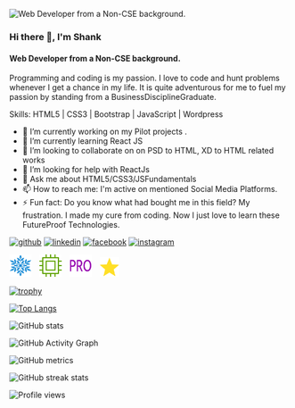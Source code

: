 ![ Web Developer from a Non-CSE background.](https://scontent.fdac27-1.fna.fbcdn.net/v/t1.18169-9/s417x417/20992650_503109666690913_7827955998155867798_n.jpg?_nc_cat=103&ccb=1-5&_nc_sid=19026a&_nc_ohc=PH9DvaBW4fcAX-02z_G&_nc_ht=scontent.fdac27-1.fna&oh=1effb892cc0188e5e17bbafac486b2cd&oe=615A06A5)
### Hi there 👋,  I'm Shank
####  Web Developer from a Non-CSE background.

Programming and coding is my passion. I love to code and hunt problems whenever I get a chance in my life. It is quite adventurous for me to fuel my passion by standing from a BusinessDisciplineGraduate. 

Skills: HTML5 | CSS3 | Bootstrap | JavaScript | Wordpress 

- 🔭 I’m currently working on my Pilot projects . 
- 🌱 I’m currently learning React JS  
- 👯 I’m looking to collaborate on on PSD to HTML, XD to HTML related works  
- 🤔 I’m looking for help with ReactJs  
- 💬 Ask me about HTML5/CSS3/JSFundamentals  
- 📫 How to reach me: I'm active on mentioned Social Media Platforms.  
- ⚡ Fun fact: Do you know what had bought me in this field? My frustration. I made my cure from coding. Now I just love to learn these FutureProof Technologies.  


[<img src='https://cdn.jsdelivr.net/npm/simple-icons@3.0.1/icons/github.svg' alt='github' height='40'>](https://github.com/ShankShanon)  [<img src='https://cdn.jsdelivr.net/npm/simple-icons@3.0.1/icons/linkedin.svg' alt='linkedin' height='40'>](https://www.linkedin.com/in/https://www.linkedin.com/in/s-sirzil-shanon-9784931a7//)  [<img src='https://cdn.jsdelivr.net/npm/simple-icons@3.0.1/icons/facebook.svg' alt='facebook' height='40'>](https://www.facebook.com/https://www.facebook.com/profile.php?id=100009756513444)  [<img src='https://cdn.jsdelivr.net/npm/simple-icons@3.0.1/icons/instagram.svg' alt='instagram' height='40'>](https://www.instagram.com/https://www.instagram.com/shank_shanon/?hl=en/)  

<a href='https://archiveprogram.github.com/'><img src='https://raw.githubusercontent.com/acervenky/animated-github-badges/master/assets/acbadge.gif' width='40' height='40'></a> <a href='https://docs.github.com/en/developers'><img src='https://raw.githubusercontent.com/acervenky/animated-github-badges/master/assets/devbadge.gif' width='40' height='40'></a> <a href='https://github.com/pricing'><img src='https://raw.githubusercontent.com/acervenky/animated-github-badges/master/assets/pro.gif' width='40' height='40'></a> <a href='https://stars.github.com/'><img src='https://raw.githubusercontent.com/acervenky/animated-github-badges/master/assets/starbadge.gif' width='35' height='35'></a> 

[![trophy](https://github-profile-trophy.vercel.app/?username=ShankShanon)](https://github.com/ryo-ma/github-profile-trophy)

[![Top Langs](https://github-readme-stats.vercel.app/api/top-langs/?username=ShankShanon)](https://github.com/anuraghazra/github-readme-stats)

![GitHub stats](https://github-readme-stats.vercel.app/api?username=ShankShanon&show_icons=true)  

![GitHub Activity Graph](https://activity-graph.herokuapp.com/graph?username=ShankShanon)  

![GitHub metrics](https://metrics.lecoq.io/ShankShanon)  

![GitHub streak stats](https://github-readme-streak-stats.herokuapp.com/?user=ShankShanon)  

![Profile views](https://gpvc.arturio.dev/ShankShanon)  
